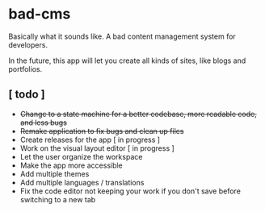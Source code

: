 # bad-cms

Basically what it sounds like. A bad content management system for developers.  
  
In the future, this app will let you create all kinds of sites, like blogs and portfolios.

## [ todo ]
- ~~Change to a state machine for a better codebase, more readable code, and less bugs~~
- ~~Remake application to fix bugs and clean up files~~
- Create releases for the app [ in progress ]
- Work on the visual layout editor [ in progress ]
- Let the user organize the workspace
- Make the app more accessible
- Add multiple themes
- Add multiple languages / translations
- Fix the code editor not keeping your work if you don't save before switching to a new tab
